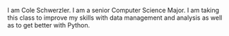 I am Cole Schwerzler. I am a senior Computer Science Major. I am taking this class to improve my skills with data management and analysis as well as to get better with Python.
